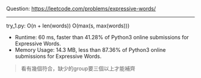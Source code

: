 Question: https://leetcode.com/problems/expressive-words/

---

try_1.py: O(n + len(words)) O(max(s, max(words)))

* Runtime: 60 ms, faster than 41.28% of Python3 online submissions for Expressive Words.
* Memory Usage: 14.3 MB, less than 87.36% of Python3 online submissions for Expressive Words.

> 看有幾個符合，缺少的group要三個以上才能補齊
